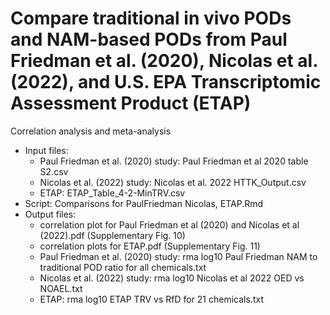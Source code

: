 # Compare traditional in vivo PODs and NAM-based PODs from Paul Friedman et al. (2020), Nicolas et al. (2022), and U.S. EPA Transcriptomic Assessment Product (ETAP)

Correlation analysis and meta-analysis

- Input files:
  - Paul Friedman et al. (2020) study: Paul Friedman et al 2020 table S2.csv
  - Nicolas et al. (2022) study: Nicolas et al. 2022 HTTK_Output.csv
  - ETAP: ETAP_Table_4-2-MinTRV.csv
- Script: Comparisons for PaulFriedman Nicolas, ETAP.Rmd
- Output files:
  - correlation plot for Paul Friedman et al (2020) and Nicolas et al (2022).pdf (Supplementary Fig. 10)
  - correlation plots for ETAP.pdf (Supplementary Fig. 11)
  - Paul Friedman et al. (2020) study:  rma log10 Paul Friedman NAM to traditional POD ratio for all chemicals.txt
  - Nicolas et al. (2022) study: rma log10 Nicolas et al 2022 OED vs NOAEL.txt
  - ETAP: rma log10 ETAP TRV vs RfD for 21 chemicals.txt
